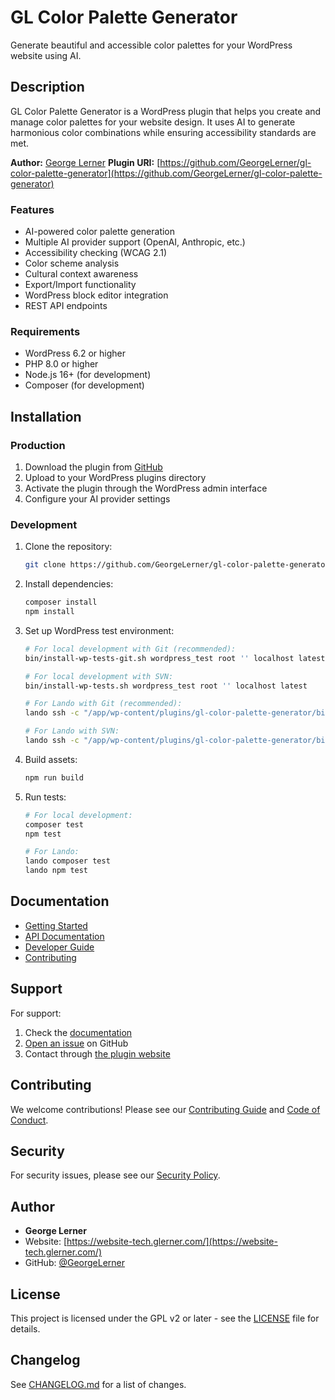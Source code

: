 # GL Color Palette Generator

Generate beautiful and accessible color palettes for your WordPress website using AI.

## Description

GL Color Palette Generator is a WordPress plugin that helps you create and manage color palettes for your website design. It uses AI to generate harmonious color combinations while ensuring accessibility standards are met.

**Author:** [George Lerner](https://website-tech.glerner.com/)
**Plugin URI:** [https://github.com/GeorgeLerner/gl-color-palette-generator](https://github.com/GeorgeLerner/gl-color-palette-generator)

### Features

- AI-powered color palette generation
- Multiple AI provider support (OpenAI, Anthropic, etc.)
- Accessibility checking (WCAG 2.1)
- Color scheme analysis
- Cultural context awareness
- Export/Import functionality
- WordPress block editor integration
- REST API endpoints

### Requirements

- WordPress 6.2 or higher
- PHP 8.0 or higher
- Node.js 16+ (for development)
- Composer (for development)

## Installation

### Production

1. Download the plugin from [GitHub](https://github.com/GeorgeLerner/gl-color-palette-generator)
2. Upload to your WordPress plugins directory
3. Activate the plugin through the WordPress admin interface
4. Configure your AI provider settings

### Development

1. Clone the repository:
   ```bash
   git clone https://github.com/GeorgeLerner/gl-color-palette-generator.git
   ```

2. Install dependencies:
   ```bash
   composer install
   npm install
   ```

3. Set up WordPress test environment:
   ```bash
   # For local development with Git (recommended):
   bin/install-wp-tests-git.sh wordpress_test root '' localhost latest

   # For local development with SVN:
   bin/install-wp-tests.sh wordpress_test root '' localhost latest

   # For Lando with Git (recommended):
   lando ssh -c "/app/wp-content/plugins/gl-color-palette-generator/bin/install-wp-tests-git.sh wordpress wordpress wordpress database"

   # For Lando with SVN:
   lando ssh -c "/app/wp-content/plugins/gl-color-palette-generator/bin/install-wp-tests.sh wordpress wordpress wordpress database"
   ```

4. Build assets:
   ```bash
   npm run build
   ```

5. Run tests:
   ```bash
   # For local development:
   composer test
   npm test

   # For Lando:
   lando composer test
   lando npm test
   ```

## Documentation

- [Getting Started](docs/getting-started.md)
- [API Documentation](docs/API.md)
- [Developer Guide](docs/guides/developer-guide.md)
- [Contributing](CONTRIBUTING.md)

## Support

For support:
1. Check the [documentation](docs/)
2. [Open an issue](https://github.com/GeorgeLerner/gl-color-palette-generator/issues) on GitHub
3. Contact through [the plugin website](https://website-tech.glerner.com/contact)

## Contributing

We welcome contributions! Please see our [Contributing Guide](CONTRIBUTING.md) and [Code of Conduct](CODE_OF_CONDUCT.md).

## Security

For security issues, please see our [Security Policy](SECURITY.md).

## Author

- **George Lerner**
- Website: [https://website-tech.glerner.com/](https://website-tech.glerner.com/)
- GitHub: [@GeorgeLerner](https://github.com/GeorgeLerner)

## License

This project is licensed under the GPL v2 or later - see the [LICENSE](LICENSE) file for details.

## Changelog

See [CHANGELOG.md](CHANGELOG.md) for a list of changes.
